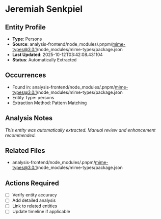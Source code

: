 # Jeremiah Senkpiel

## Entity Profile
- **Type**: Persons
- **Source**: analysis-frontend/node_modules/.pnpm/mime-types@3.0.1/node_modules/mime-types/package.json
- **Last Updated**: 2025-10-12T03:42:08.431104
- **Status**: Automatically Extracted

## Occurrences
- Found in: analysis-frontend/node_modules/.pnpm/mime-types@3.0.1/node_modules/mime-types/package.json
- Entity Type: persons
- Extraction Method: Pattern Matching

## Analysis Notes
*This entity was automatically extracted. Manual review and enhancement recommended.*

## Related Files
- analysis-frontend/node_modules/.pnpm/mime-types@3.0.1/node_modules/mime-types/package.json

## Actions Required
- [ ] Verify entity accuracy
- [ ] Add detailed analysis
- [ ] Link to related entities
- [ ] Update timeline if applicable
